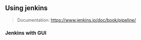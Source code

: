 
## Using jenkins

> Documentation: https://www.jenkins.io/doc/book/pipeline/

### Jenkins with GUI



